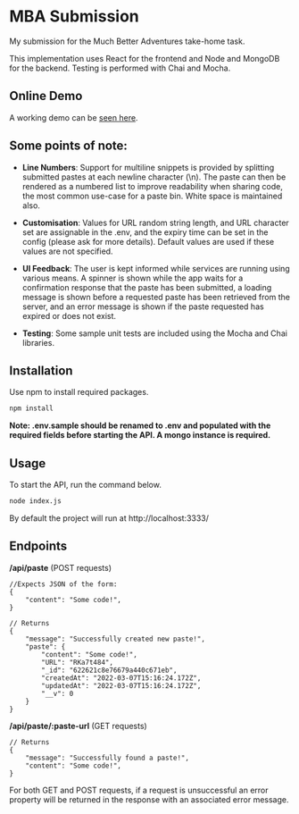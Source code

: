 # MBA Submission

My submission for the Much Better Adventures take-home task.

This implementation uses React for the frontend and Node and MongoDB for the backend. Testing is performed with Chai and Mocha.

## Online Demo

A working demo can be [seen here](https://sticky-bin.herokuapp.com/).

## Some points of note:

- **Line  Numbers**: Support for multiline snippets is provided by splitting submitted pastes at each newline character (\n). The paste can then be rendered as a numbered list to improve readability when sharing code, the most common use-case for a paste bin. White space is maintained also.

- **Customisation**: Values for URL random string length, and URL character set are assignable in the .env, and the expiry time can be set in the config (please ask for more details). Default values are used if these values are not specified.

- **UI Feedback**: The user is kept informed while services are running using various means. A spinner is shown while the app waits for a confirmation response that the paste has been submitted, a loading message is shown before a requested paste has been retrieved from the server, and an error message is shown if the paste requested has expired or does not exist.

- **Testing**: Some sample unit tests are included using the Mocha and Chai libraries. 


## Installation

Use npm to install required packages.

```bash
npm install
```

**Note: .env.sample should be renamed to .env and populated with the required fields before starting the API. A mongo instance is required.**

## Usage

To start the API, run the command below.

```bash
node index.js
```

By default the project will run at http://localhost:3333/

## Endpoints
**/api/paste** (POST requests)

```
//Expects JSON of the form:
{
    "content": "Some code!",
}

// Returns
{
    "message": "Successfully created new paste!",
    "paste": {
        "content": "Some code!",
        "URL": "RKa7t484",
        "_id": "622621c8e76679a440c671eb",
        "createdAt": "2022-03-07T15:16:24.172Z",
        "updatedAt": "2022-03-07T15:16:24.172Z",
        "__v": 0
    }
}
```
**/api/paste/:paste-url** (GET requests)

```
// Returns
{
    "message": "Successfully found a paste!",
    "content": "Some code!",
}
```

For both GET and POST requests, if a request is unsuccessful an error property will be returned in the response with an associated error message.
